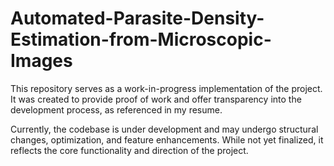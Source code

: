 # Automated-Parasite-Density-Estimation-from-Microscopic-Images
This repository serves as a work-in-progress implementation of the project. It was created to provide proof of work and offer transparency into the development process, as referenced in my resume.

Currently, the codebase is under development and may undergo structural changes, optimization, and feature enhancements. While not yet finalized, it reflects the core functionality and direction of the project.
